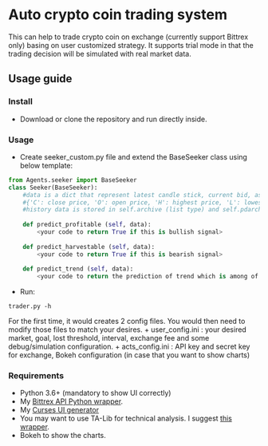# Auto crypto coin trading system #

This can help to trade crypto coin on exchange (currently support Bittrex only) basing on user customized strategy. It supports trial mode in that the trading decision will be simulated with real market data.

## Usage guide ##

### Install ###
- Download or clone the repository and run directly inside.

### Usage ###
- Create seeker_custom.py file and extend the BaseSeeker class using below template:
~~~python
from Agents.seeker import BaseSeeker
class Seeker(BaseSeeker):
	#data is a dict that represent latest candle stick, current bid, ask and last price
	#{'C': close price, 'O': open price, 'H': highest price, 'L': lowest price', 'V': volume', 'BV': base volume', 'Bid': bid, 'Ask': ask, 'Last': last price}
	#history data is stored in self.archive (list type) and self.pdarchieve (pandas DataFrame type)
	
	def predict_profitable (self, data):
		<your code to return True if this is bullish signal>
		
	def predict_harvestable (self, data):
		<your code to return True if this is bearish signal>
		
	def predict_trend (self, data):
		<your code to return the prediction of trend which is among of ['peak', 'canyon', 'risng', 'falling', 'stable']>
~~~
- Run:
~~~
trader.py -h
~~~
For the first time, it would creates 2 config files. You would then need to modify those files to match your desires.
	+ user_config.ini : your desired market, goal, lost threshold, interval, exchange fee and some debug/simulation configuration.
	+ acts_config.ini : API key and secret key for exchange, Bokeh configuration (in case that you want to show charts)

### Requirements ###
- Python 3.6+ (mandatory to show UI correctly)
- My [Bittrex API Python wrapper](https://github.com/hanhha/bittrex).
- My [Curses UI generator](https://github.com/hanhha/console_ui)
- You may want to use TA-Lib for technical analysis. I suggest [this wrapper](https://mrjbq7.github.io/ta-lib/).
- Bokeh to show the charts.
